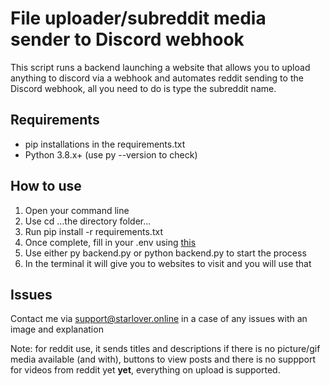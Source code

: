 # File uploader/subreddit media sender to Discord webhook 
This script runs a backend launching a website that allows you to upload anything to discord via a webhook and automates reddit sending to the Discord webhook, all you need to do is type the subreddit name.

## Requirements 
- pip installations in the requirements.txt
- Python 3.8.x+ (use py --version to check)

## How to use 
1. Open your command line
2. Use cd ...the directory folder...
3. Run pip install -r requirements.txt
4. Once complete, fill in your .env using [this](https://www.reddit.com/prefs/apps)
5. Use either py backend.py or python backend.py to start the process
6. In the terminal it will give you to websites to visit and you will use that

## Issues
Contact me via support@starlover.online in a case of any issues with an image and explanation

Note: for reddit use, it sends titles and descriptions if there is no picture/gif media available (and with), buttons to view posts and there is no suppport for videos from reddit yet **yet**, everything on upload is supported.
